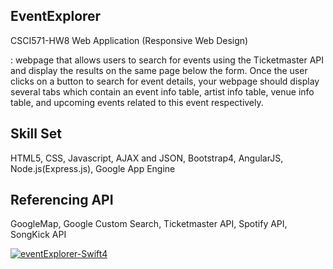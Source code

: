 ## EventExplorer
CSCI571-HW8
Web Application (Responsive Web Design)

: webpage that allows users to search for events using the
Ticketmaster API and display the results on the same page below the form. Once the user clicks
on a button to search for event details, your webpage should display several tabs which contain an
event info table, artist info table, venue info table, and upcoming events related to this event
respectively.

## Skill Set
HTML5, CSS, Javascript, AJAX and JSON, Bootstrap4, AngularJS, Node.js(Express.js), Google App Engine

## Referencing API
GoogleMap, Google Custom Search, Ticketmaster API, Spotify API, SongKick API

[![eventExplorer-Swift4](http://img.youtube.com/vi/kXpGSFL1m-8/0.jpg)](http://www.youtube.com/watch?v=kXpGSFL1m-8 "eventExplorer-webapp")
